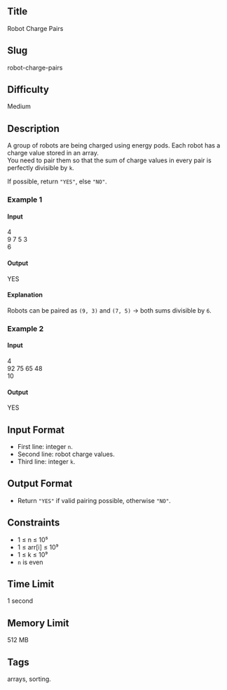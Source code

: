 ## Title

Robot Charge Pairs

## Slug

robot-charge-pairs

## Difficulty

Medium

## Description

A group of robots are being charged using energy pods. Each robot has a charge value stored in an array.  
You need to pair them so that the sum of charge values in every pair is perfectly divisible by `k`.

If possible, return `"YES"`, else `"NO"`.

### Example 1

#### Input
4  
9 7 5 3  
6

#### Output
YES

#### Explanation
Robots can be paired as `(9, 3)` and `(7, 5)` → both sums divisible by `6`.

### Example 2

#### Input
4  
92 75 65 48  
10

#### Output
YES

## Input Format

- First line: integer `n`.  
- Second line: robot charge values.  
- Third line: integer `k`.

## Output Format

- Return `"YES"` if valid pairing possible, otherwise `"NO"`.

## Constraints

- 1 ≤ n ≤ 10⁵  
- 1 ≤ arr[i] ≤ 10⁹  
- 1 ≤ k ≤ 10⁹  
- `n` is even  

## Time Limit

1 second  

## Memory Limit

512 MB  

## Tags

arrays, sorting.
